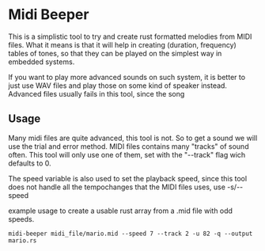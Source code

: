 # Midi Beeper

This is a simplistic tool to try and create rust formatted melodies from MIDI files. What it means
is that it will help in creating (duration, frequency) tables of tones, so that they can be played
on the simplest way in embedded systems.

If you want to play more advanced sounds on such system, it is better to just use WAV files and
play those on some kind of speaker instead. Advanced files usually fails in this tool, since the song

## Usage

Many midi files are quite advanced, this tool is not. So to get a sound we will use the trial and
error method. MIDI files contains many "tracks" of sound often. This tool will only use one of them,
set with the "--track" flag wich defaults to 0.

The speed variable is also used to set the playback speed, since this tool does not handle all the
tempochanges that the MIDI files uses, use -s/--speed

example usage to create a usable rust array from a .mid file with odd speeds.


    midi-beeper midi_file/mario.mid --speed 7 --track 2 -u 82 -q --output mario.rs

